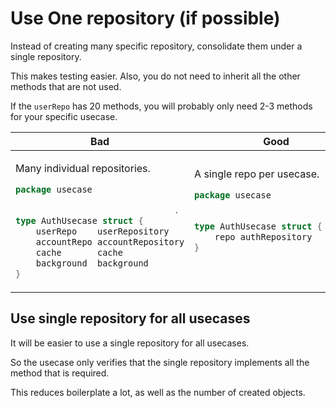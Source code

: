 # Use One repository (if possible)


Instead of creating many specific repository, consolidate them under a single repository.

This makes testing easier. Also, you do not need to inherit all the other methods that are not used.

If the `userRepo` has 20 methods, you will probably only need 2-3 methods for your specific usecase.

<table>
<thead>
	<tr>
		<th>Bad</th>
		<th>Good</th>
	</tr>
</thead>
<tbody>
<tr> <!--NOTE: It must be indented to the most-left, otherwise it won't work.-->
<td>

Many individual repositories.

```go
package usecase

                               .
type AuthUsecase struct {
	userRepo    userRepository
	accountRepo accountRepository
	cache       cache
	background  background
}
```


</td>
<td>

A single repo per usecase.

```go
package usecase

                               .
type AuthUsecase struct {
	repo authRepository
}




```

</td>
</tr>
</tbody>
</table>

## Use single repository for all usecases

It will be easier to use a single repository for all usecases.

So the usecase only verifies that the single repository implements all the method that is required.

This reduces boilerplate a lot, as well as the number of created objects.

